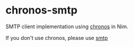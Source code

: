 # chronos-smtp

SMTP client implementation using [chronos](https://github.com/status-im/nim-chronos) in Nim.

If you don't use chronos, please use [smtp](https://github.com/nim-lang/smtp)
